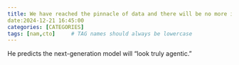 ```yaml
---
title: We have reached the pinnacle of data and there will be no more information
date:2024-12-21 16:45:00
categories: [CATEGORIES]
tags: [nam,cto]     # TAG names should always be lowercase
---
```

He predicts the next-generation model will “look truly agentic.”
